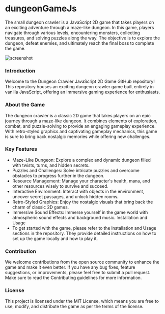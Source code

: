 # dungeonGameJs

The small dungeon crawler is a JavaScript 2D game that takes players on an exciting adventure through a maze-like dungeon. In this game, players navigate through various levels, encountering monsters, collecting treasures, and solving puzzles along the way. The objective is to explore the dungeon, defeat enemies, and ultimately reach the final boss to complete the game.

![screenshot](![image](https://i.ibb.co/6WcR9Tf/rwrwaarwwarawr.png)
)

### Introduction
Welcome to the Dungeon Crawler JavaScript 2D Game GitHub repository! This repository houses an exciting dungeon crawler game built entirely in vanilla JavaScript, offering an immersive gaming experience for enthusiasts.

### About the Game
The dungeon crawler is a classic 2D game that takes players on an epic journey through a maze-like dungeon. It combines elements of exploration, combat, and puzzle-solving to provide an engaging gameplay experience. With retro-styled graphics and captivating gameplay mechanics, this game is sure to bring back nostalgic memories while offering new challenges.

### Key Features
- Maze-Like Dungeon: Explore a complex and dynamic dungeon filled with twists, turns, and hidden secrets.
- Puzzles and Challenges: Solve intricate puzzles and overcome obstacles to progress further in the dungeon.
- Resource Management: Manage your character's health, mana, and other resources wisely to survive and succeed.
- Interactive Environment: Interact with objects in the environment, uncover secret passages, and unlock hidden rooms.
- Retro-Styled Graphics: Enjoy the nostalgic visuals that bring back the charm of classic 2D games.
- Immersive Sound Effects: Immerse yourself in the game world with atmospheric sound effects and background music.
Installation and Usage
- To get started with the game, please refer to the Installation and Usage sections in the repository. They provide detailed instructions on how to set up the game locally and how to play it.

### Contribution
We welcome contributions from the open source community to enhance the game and make it even better. If you have any bug fixes, feature suggestions, or improvements, please feel free to submit a pull request. Make sure to read the Contributing guidelines for more information.

### License
This project is licensed under the MIT License, which means you are free to use, modify, and distribute the game as per the terms of the license.
